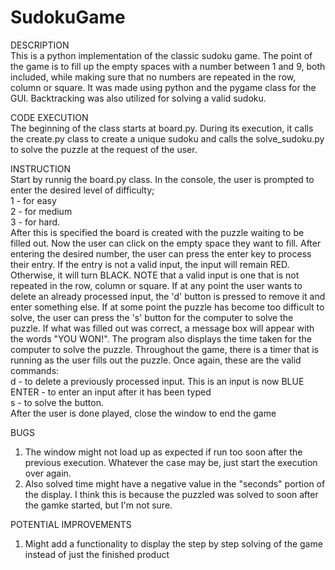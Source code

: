 # SudokuGame
DESCRIPTION<br />
This is a python implementation of the classic sudoku game. The point of the game is to fill up the empty spaces with a number between 1 and 9, both included, while making sure that no numbers are repeated in the row, column or square. It was made using python and the pygame class for the GUI. Backtracking was also utilized for solving a valid sudoku. 

CODE EXECUTION<br />
The beginning of the class starts at board.py. During its execution, it calls the create.py class to create a unique sudoku and calls the solve_sudoku.py to solve the puzzle at the request of the user. 

INSTRUCTION<br />
Start by runnig the board.py class. In the console, the user is prompted to enter the desired level of difficulty;<br />
  1 - for easy<br />
  2 - for medium<br />
  3 - for hard. <br />
After this is specified the board is created with the puzzle waiting to be filled out. Now the user can click on the empty space they want to fill. After entering the desired number, the user can press the enter key to process their entry. If the entry is not a valid input, the input will remain RED. Otherwise, it will turn BLACK. 
NOTE that a valid input is one that is not repeated in the row, column or square. If at any point the user wants to delete an already processed input, the 'd' button is pressed to remove it and enter something else. If at some point the puzzle has become too difficult to solve, the user can press the 's' button for the computer to solve the puzzle. If what was filled out was correct, a message box will appear with the words "YOU WON!". The program also displays the time taken for the computer to solve the puzzle. Throughout the game, there is a timer that is running as the user fills out the puzzle. Once again, these are the valid commands:<br />
    d - to delete a previously processed input. This is an input is now BLUE <br />
    ENTER - to enter an input after it has been typed <br />
    s - to solve the button. <br />
After the user is done played, close the window to end the game

BUGS<br />
1. The window might not load up as expected if run too soon after the previous execution. Whatever the case may be, just start the execution over again.
2. Also solved time might have a negative value in the "seconds" portion of the display. I think this is because the puzzled was solved to soon after the gamke started, but I'm not sure.

POTENTIAL IMPROVEMENTS<br />
1. Might add a functionality to display the step by step solving of the game instead of just the finished product 
